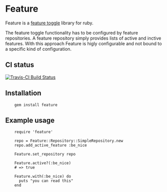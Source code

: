 # Feature

Feature is a [feature toggle](http://martinfowler.com/bliki/FeatureToggle.html) library for ruby.

The feature toggle functionality has to be configured by feature repositories. A feature repository simply provides lists of active and inctive features.
With this approach Feature is higly configurable and not bound to a specific kind of configuration.

## CI status

[![Travis-CI Build Status](https://secure.travis-ci.org/mgsnova/feature.png)](https://secure.travis-ci.org/mgsnova/feature)

## Installation

        gem install feature

## Example usage

        require 'feature'

        repo = Feature::Repository::SimpleRepository.new
        repo.add_active_feature :be_nice

        Feature.set_repository repo

        Feature.active?(:be_nice)
        # => true

        Feature.with(:be_nice) do
          puts "you can read this"
        end
